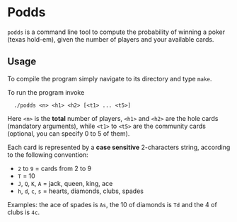 # Podds

`podds` is a command line tool to compute the probability of winning a poker (texas hold-em), given the number of players and your available cards.

## Usage

To compile the program simply navigate to its directory and type `make`.

To run the program invoke

```
  ./podds <n> <h1> <h2> [<t1> ... <t5>]
```

Here `<n>` is the **total** number of players, `<h1>` and `<h2>` are the hole cards (mandatory arguments), while `<t1>` to `<t5>` are the community cards (optional, you can specify 0 to 5 of them).

Each card is represented by a **case sensitive** 2-characters string, according to the following convention:

* `2` to `9` = cards from 2 to 9
* `T` = 10
* `J`, `Q`, `K`, `A` = jack, queen, king, ace
* `h`, `d`, `c`, `s` = hearts, diamonds, clubs, spades

Examples: the ace of spades is `As`, the 10 of diamonds is `Td` and the 4 of clubs is `4c`.

